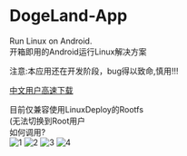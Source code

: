 # DogeLand-App
Run Linux on Android.  
开箱即用的Android运行Linux解决方案  

注意:本应用还在开发阶段，bug得以致命,慎用!!!  

[中文用户高速下载](https://gitee.com/Flytreels/DogeLand-App/releases/)

目前仅兼容使用LinuxDeploy的Rootfs  
(无法切换到Root用户  
如何调用?  
![1](https://i.loli.net/2020/07/07/diueYWpnbLtIRqh.jpg)
![2](https://i.loli.net/2020/07/07/fcJEPYUK8Vpmd4D.jpg)
![3](https://i.loli.net/2020/07/07/z96OBU85Qy7ZNbG.jpg)
![4](https://i.loli.net/2020/07/07/NJryG8O2Vag4Q5w.jpg)

